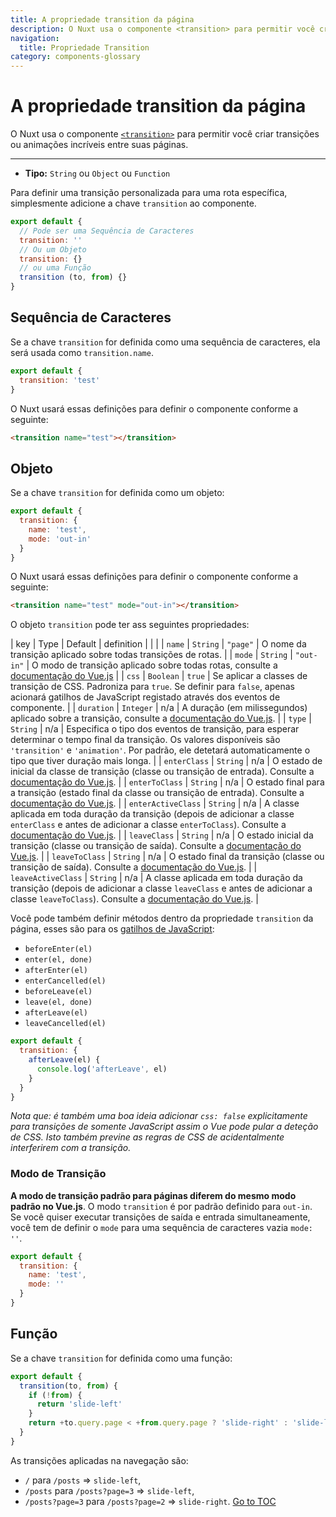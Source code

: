 ```yaml
---
title: A propriedade transition da página
description: O Nuxt usa o componente <transition> para permitir você criar transições ou animações incríveis entre suas páginas.
navigation:
  title: Propriedade Transition
category: components-glossary
---
```

# A propriedade transition da página


O Nuxt usa o componente [`<transition>`](https://vuejs.org/v2/guide/transitions.html#Transitioning-Single-Elements-Components) para permitir você criar transições ou animações incríveis entre suas páginas.

---

- **Tipo:** `String` ou `Object` ou `Function`

Para definir uma transição personalizada para uma rota específica, simplesmente adicione a chave `transition` ao componente.

```js
export default {
  // Pode ser uma Sequência de Caracteres
  transition: ''
  // Ou um Objeto
  transition: {}
  // ou uma Função
  transition (to, from) {}
}
```

## Sequência de Caracteres

Se a chave `transition` for definida como uma sequência de caracteres, ela será usada como `transition.name`.

```js
export default {
  transition: 'test'
}
```

O Nuxt usará essas definições para definir o componente conforme a seguinte:

```html
<transition name="test"></transition>
```

## Objeto

Se a chave `transition` for definida como um objeto:

```js
export default {
  transition: {
    name: 'test',
    mode: 'out-in'
  }
}
```

O Nuxt usará essas definições para definir o componente conforme a seguinte:

```html
<transition name="test" mode="out-in"></transition>
```

O objeto `transition` pode ter ass seguintes propriedades:

| key                | Type      | Default    | definition                                                       |
|  |
| `name`             | `String`  | `"page"`   | O nome da transição aplicado sobre todas transições de rotas.    |
| `mode`             | `String`  | `"out-in"` | O modo de transição aplicado sobre todas rotas, consulte a [documentação do Vue.js](https://vuejs.org/v2/guide/transitions.html#Transition-Modes)                                    |
| `css`              | `Boolean` | `true`     | Se aplicar a classes de transição de CSS. Padroniza para `true`. Se definir para `false`, apenas acionará gatilhos de JavaScript registado através dos eventos de componente.     |
| `duration`         | `Integer` | n/a        | A duração (em milissegundos) aplicado sobre a transição, consulte a [documentação do Vue.js](https://vuejs.org/v2/guide/transitions.html#Explicit-Transition-Durations).           |
| `type`             | `String`  | n/a        | Especifica o tipo dos eventos de transição, para esperar determinar o tempo final da transição. Os valores disponíveis são `'transition'` e `'animation'`. Por padrão, ele detetará automaticamente o tipo que tiver duração mais longa.                                                    |
| `enterClass`       | `String`  | n/a        | O estado de inicial da classe de transição (classe ou transição de entrada). Consulte a [documentação do Vue.js](https://vuejs.org/v2/guide/transitions.html#Custom-Transition-Classes).                  |
| `enterToClass`     | `String`  | n/a        | O estado final para a transição (estado final da classe ou transição de entrada). Consulte a [documentação do Vue.js](https://vuejs.org/v2/guide/transitions.html#Custom-Transition-Classes).                                                                                 |
| `enterActiveClass` | `String`  | n/a        | A classe aplicada em toda duração da transição (depois de adicionar a classe `enterClass` e antes de adicionar a classe `enterToClass`). Consulte a [documentação do Vue.js](https://vuejs.org/v2/guide/transitions.html#Custom-Transition-Classes).                                         |
| `leaveClass`       | `String`  | n/a        | O estado inicial da transição (classe ou transição de saída). Consulte a [documentação do Vue.js](https://vuejs.org/v2/guide/transitions.html#Custom-Transition-Classes).      |
| `leaveToClass`     | `String`  | n/a        | O estado final da transição (classe ou transição de saída). Consulte a [documentação do Vue.js](https://vuejs.org/v2/guide/transitions.html#Custom-Transition-Classes).      |
| `leaveActiveClass` | `String`  | n/a        | A classe aplicada em toda duração da transição (depois de adicionar a classe `leaveClass` e antes de adicionar a classe `leaveToClass`). Consulte a [documentação do Vue.js](https://vuejs.org/v2/guide/transitions.html#Custom-Transition-Classes).                                         |

Você pode também definir métodos dentro da propriedade `transition` da página, esses são para os [gatilhos de JavaScript](https://vuejs.org/v2/guide/transitions.html#JavaScript-Hooks):

- `beforeEnter(el)`
- `enter(el, done)`
- `afterEnter(el)`
- `enterCancelled(el)`
- `beforeLeave(el)`
- `leave(el, done)`
- `afterLeave(el)`
- `leaveCancelled(el)`

```js
export default {
  transition: {
    afterLeave(el) {
      console.log('afterLeave', el)
    }
  }
}
```

_Nota que: é também uma boa ideia adicionar `css: false` explicitamente para transições de somente JavaScript assim o Vue pode pular a deteção de CSS. Isto também previne as regras de CSS de acidentalmente interferirem com a transição._

### Modo de Transição

**A modo de transição padrão para páginas diferem do mesmo modo padrão no Vue.js**. O modo `transition` é por padrão definido para `out-in`. Se você quiser executar transições de saída e entrada simultaneamente, você tem de definir o `mode` para uma sequência de caracteres vazia `mode: ''`.

```js
export default {
  transition: {
    name: 'test',
    mode: ''
  }
}
```

## Função

Se a chave `transition` for definida como uma função:

```js
export default {
  transition(to, from) {
    if (!from) {
      return 'slide-left'
    }
    return +to.query.page < +from.query.page ? 'slide-right' : 'slide-left'
  }
}
```

As transições aplicadas na navegação são:

- `/` para `/posts` => `slide-left`,
- `/posts` para `/posts?page=3` => `slide-left`,
- `/posts?page=3` para `/posts?page=2` => `slide-right`.
<span style='float: footnote;'><a href="../index.html#toc">Go to TOC</a></span>
